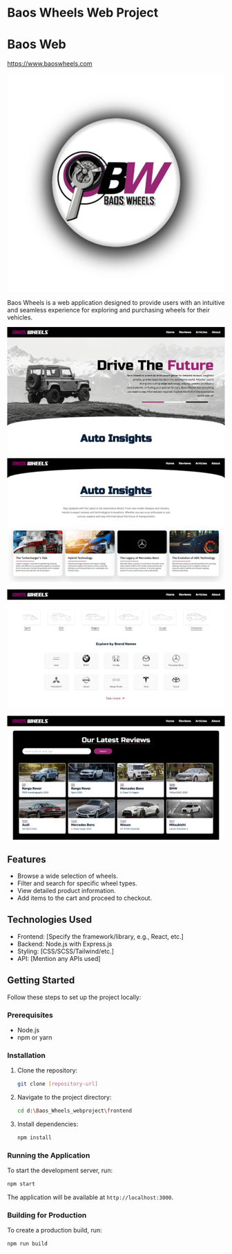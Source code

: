 # Baos Wheels Web Project

# Baos Web
 https://www.baoswheels.com

![BaosWheels Logo](/frontend/public/assets/bwlogo.png)

Baos Wheels is a web application designed to provide users with an intuitive and seamless experience for exploring and purchasing wheels for their vehicles.

![SS 1](/frontend/public/assets/hero.png)

![SS 1](/frontend/public/assets/articles.png)

![SS 1](/frontend/public/assets/reviews.png)

![SS 1](/frontend/public/assets/sections.png)

## Features

- Browse a wide selection of wheels.
- Filter and search for specific wheel types.
- View detailed product information.
- Add items to the cart and proceed to checkout.

## Technologies Used

- Frontend: [Specify the framework/library, e.g., React, etc.]
- Backend: Node.js with Express.js
- Styling: [CSS/SCSS/Tailwind/etc.]
- API: [Mention any APIs used]

## Getting Started

Follow these steps to set up the project locally:

### Prerequisites

- Node.js
- npm or yarn

### Installation

1. Clone the repository:
   ```bash
   git clone [repository-url]
   ```
2. Navigate to the project directory:
   ```bash
   cd d:\Baos_Wheels_webproject\frontend
   ```
3. Install dependencies:
   ```bash
   npm install
   ```

### Running the Application

To start the development server, run:
```bash
npm start
```
The application will be available at `http://localhost:3000`.

### Building for Production

To create a production build, run:
```bash
npm run build
```
